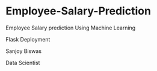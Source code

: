 # Employee-Salary-Prediction
Employee Salary prediction Using Machine Learning 

Flask Deployment

Sanjoy Biswas

Data Scientist
